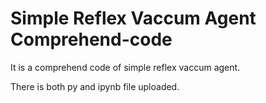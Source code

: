 # Simple Reflex Vaccum Agent Comprehend-code

It is a comprehend code of simple reflex vaccum agent.

There is both py and ipynb file uploaded.
